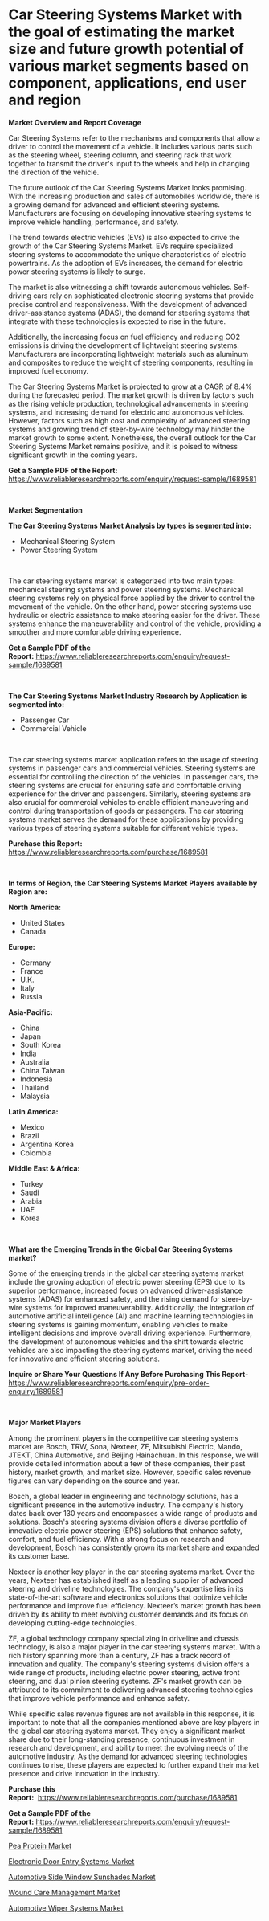 <p><h1>Car Steering Systems Market with the goal of estimating the market size and future growth potential of various market segments based on component, applications, end user and region</h1></p><p><strong>Market Overview and Report Coverage</strong></p>
<p><p>Car Steering Systems refer to the mechanisms and components that allow a driver to control the movement of a vehicle. It includes various parts such as the steering wheel, steering column, and steering rack that work together to transmit the driver's input to the wheels and help in changing the direction of the vehicle.</p><p>The future outlook of the Car Steering Systems Market looks promising. With the increasing production and sales of automobiles worldwide, there is a growing demand for advanced and efficient steering systems. Manufacturers are focusing on developing innovative steering systems to improve vehicle handling, performance, and safety.</p><p>The trend towards electric vehicles (EVs) is also expected to drive the growth of the Car Steering Systems Market. EVs require specialized steering systems to accommodate the unique characteristics of electric powertrains. As the adoption of EVs increases, the demand for electric power steering systems is likely to surge.</p><p>The market is also witnessing a shift towards autonomous vehicles. Self-driving cars rely on sophisticated electronic steering systems that provide precise control and responsiveness. With the development of advanced driver-assistance systems (ADAS), the demand for steering systems that integrate with these technologies is expected to rise in the future.</p><p>Additionally, the increasing focus on fuel efficiency and reducing CO2 emissions is driving the development of lightweight steering systems. Manufacturers are incorporating lightweight materials such as aluminum and composites to reduce the weight of steering components, resulting in improved fuel economy.</p><p>The Car Steering Systems Market is projected to grow at a CAGR of 8.4% during the forecasted period. The market growth is driven by factors such as the rising vehicle production, technological advancements in steering systems, and increasing demand for electric and autonomous vehicles. However, factors such as high cost and complexity of advanced steering systems and growing trend of steer-by-wire technology may hinder the market growth to some extent. Nonetheless, the overall outlook for the Car Steering Systems Market remains positive, and it is poised to witness significant growth in the coming years.</p></p>
<p><strong>Get a Sample PDF of the Report:</strong> <a href="https://www.reliableresearchreports.com/enquiry/request-sample/1689581">https://www.reliableresearchreports.com/enquiry/request-sample/1689581</a></p>
<p>&nbsp;</p>
<p><strong>Market Segmentation</strong></p>
<p><strong>The Car Steering Systems Market Analysis by types is segmented into:</strong></p>
<p><ul><li>Mechanical Steering System</li><li>Power Steering System</li></ul></p>
<p>&nbsp;</p>
<p><p>The car steering systems market is categorized into two main types: mechanical steering systems and power steering systems. Mechanical steering systems rely on physical force applied by the driver to control the movement of the vehicle. On the other hand, power steering systems use hydraulic or electric assistance to make steering easier for the driver. These systems enhance the maneuverability and control of the vehicle, providing a smoother and more comfortable driving experience.</p></p>
<p><strong>Get a Sample PDF of the Report:</strong>&nbsp;<a href="https://www.reliableresearchreports.com/enquiry/request-sample/1689581">https://www.reliableresearchreports.com/enquiry/request-sample/1689581</a></p>
<p>&nbsp;</p>
<p><strong>The Car Steering Systems Market Industry Research by Application is segmented into:</strong></p>
<p><ul><li>Passenger Car</li><li>Commercial Vehicle</li></ul></p>
<p>&nbsp;</p>
<p><p>The car steering systems market application refers to the usage of steering systems in passenger cars and commercial vehicles. Steering systems are essential for controlling the direction of the vehicles. In passenger cars, the steering systems are crucial for ensuring safe and comfortable driving experience for the driver and passengers. Similarly, steering systems are also crucial for commercial vehicles to enable efficient maneuvering and control during transportation of goods or passengers. The car steering systems market serves the demand for these applications by providing various types of steering systems suitable for different vehicle types.</p></p>
<p><strong>Purchase this Report:</strong>&nbsp; <a href="https://www.reliableresearchreports.com/purchase/1689581">https://www.reliableresearchreports.com/purchase/1689581</a></p>
<p>&nbsp;</p>
<p><strong>In terms of Region, the Car Steering Systems Market Players available by Region are:</strong></p>
<p>
    <p> <strong> North America: </strong>
        <ul>
            <li>United States</li>
            <li>Canada</li>
        </ul>
        </p> 
    <p> <strong> Europe: </strong>
        <ul>
            <li>Germany</li>
            <li>France</li>
            <li>U.K.</li>
            <li>Italy</li>
            <li>Russia</li>
        </ul>
        </p> 
    <p> <strong> Asia-Pacific: </strong>
        <ul>
            <li>China</li>
            <li>Japan</li>
            <li>South Korea</li>
            <li>India</li>
            <li>Australia</li>
            <li>China Taiwan</li>
            <li>Indonesia</li>
            <li>Thailand</li>
            <li>Malaysia</li>
        </ul>
        </p> 
    <p> <strong> Latin America: </strong>
        <ul>
            <li>Mexico</li>
            <li>Brazil</li>
            <li>Argentina Korea</li>
            <li>Colombia</li>
        </ul>
        </p> 
    <p> <strong> Middle East & Africa: </strong>
        <ul>
            <li>Turkey</li>
            <li>Saudi</li>
            <li>Arabia</li>
            <li>UAE</li>
            <li>Korea</li>
        </ul>
    </p>
    </p>
<p>&nbsp;</p>
<p><strong>What are the Emerging Trends in the Global Car Steering Systems market?</strong></p>
<p><p>Some of the emerging trends in the global car steering systems market include the growing adoption of electric power steering (EPS) due to its superior performance, increased focus on advanced driver-assistance systems (ADAS) for enhanced safety, and the rising demand for steer-by-wire systems for improved maneuverability. Additionally, the integration of automotive artificial intelligence (AI) and machine learning technologies in steering systems is gaining momentum, enabling vehicles to make intelligent decisions and improve overall driving experience. Furthermore, the development of autonomous vehicles and the shift towards electric vehicles are also impacting the steering systems market, driving the need for innovative and efficient steering solutions.</p></p>
<p><strong>Inquire or Share Your Questions If Any Before Purchasing This Report</strong>- <a href="https://www.reliableresearchreports.com/enquiry/pre-order-enquiry/1689581">https://www.reliableresearchreports.com/enquiry/pre-order-enquiry/1689581</a></p>
<p>&nbsp;</p>
<p><strong>Major Market Players</strong></p>
<p><p>Among the prominent players in the competitive car steering systems market are Bosch, TRW, Sona, Nexteer, ZF, Mitsubishi Electric, Mando, JTEKT, China Automotive, and Beijing Hainachuan. In this response, we will provide detailed information about a few of these companies, their past history, market growth, and market size. However, specific sales revenue figures can vary depending on the source and year. </p><p>Bosch, a global leader in engineering and technology solutions, has a significant presence in the automotive industry. The company's history dates back over 130 years and encompasses a wide range of products and solutions. Bosch's steering systems division offers a diverse portfolio of innovative electric power steering (EPS) solutions that enhance safety, comfort, and fuel efficiency. With a strong focus on research and development, Bosch has consistently grown its market share and expanded its customer base. </p><p>Nexteer is another key player in the car steering systems market. Over the years, Nexteer has established itself as a leading supplier of advanced steering and driveline technologies. The company's expertise lies in its state-of-the-art software and electronics solutions that optimize vehicle performance and improve fuel efficiency. Nexteer’s market growth has been driven by its ability to meet evolving customer demands and its focus on developing cutting-edge technologies.</p><p>ZF, a global technology company specializing in driveline and chassis technology, is also a major player in the car steering systems market. With a rich history spanning more than a century, ZF has a track record of innovation and quality. The company's steering systems division offers a wide range of products, including electric power steering, active front steering, and dual pinion steering systems. ZF's market growth can be attributed to its commitment to delivering advanced steering technologies that improve vehicle performance and enhance safety.</p><p>While specific sales revenue figures are not available in this response, it is important to note that all the companies mentioned above are key players in the global car steering systems market. They enjoy a significant market share due to their long-standing presence, continuous investment in research and development, and ability to meet the evolving needs of the automotive industry. As the demand for advanced steering technologies continues to rise, these players are expected to further expand their market presence and drive innovation in the industry.</p></p>
<p><strong>Purchase this Report:</strong>&nbsp;&nbsp;<a href="https://www.reliableresearchreports.com/purchase/1689581">https://www.reliableresearchreports.com/purchase/1689581</a></p>
<p></p>
<p><strong>Get a Sample PDF of the Report:</strong>&nbsp;<a href="https://www.reliableresearchreports.com/enquiry/request-sample/1689581">https://www.reliableresearchreports.com/enquiry/request-sample/1689581</a></p>
<p><p><a href="https://www.linkedin.com/pulse/pea-protein-market-size-share-amp-trends-analysis-report-9gsjf/">Pea Protein Market</a></p><p><a href="https://medium.com/@edwinsporer/electronic-door-entry-systems-market-trends-and-market-analysis-forecasted-for-period-2023-2030-bb6c2049e6cf">Electronic Door Entry Systems Market</a></p><p><a href="https://github.com/rahu1501/Market-Research-Report-List-1/blob/main/automotive-side-window-sunshades-market.md">Automotive Side Window Sunshades Market</a></p><p><a href="https://medium.com/@isomjohnson/wound-care-management-market-outlook-industry-overview-and-forecast-2023-to-2030-a78e11b4ab04">Wound Care Management Market</a></p><p><a href="https://github.com/rahu1502/Market-Research-Report-List-1/blob/main/automotive-wiper-systems-market.md">Automotive Wiper Systems Market</a></p></p>